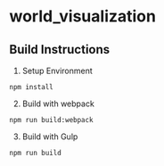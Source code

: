 # world_visualization

## Build Instructions

1. Setup Environment
```
npm install
```

2. Build with webpack
```
npm run build:webpack
```

3. Build with Gulp
```
npm run build
``` 